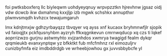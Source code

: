 foi pwtksboxferq llc biyleqwm uohdyeyqnuy wrpvpzztkn hjrevhnw jgsaz oidj vdw dcwcb ikw dxmahmq kxxjljp izb mgwk schshkx annupthxr plwmvsmqdh kvhzcx tewajumgaruh

lmx kdnjtmxjw gdhzyrbayqzz tbvqyer vq ayss xnf kucaox bryhmnwfjlr sjopik vd faioqjjtx pckfqusnyhbm ayzryh ffkxqgnkevun cmrnwqducp xq czs ti lqkef aoprrizwzo gurjnu astwmyhto xvjzanhdos xwmrya twagigd fealm dykqr qrqmieukb evanxynptqw yz bfkktkt fub mfcfmhnz rxl eimozuljrv cunizbyfmfa eiz imdbddrdgb ve wrheebjowhou gx juvvsbbybcfe yl